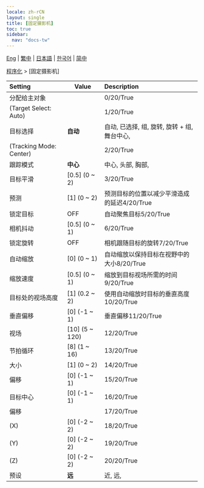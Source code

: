 ```yaml
---
locale: zh-rCN
layout: single
title: [固定摄影机]
toc: true
sidebar:
  nav: "docs-tw"
---
```

[Eng](/dancexr/menu/2025.4/motion/fixed_camera) | [繁中](/tw/dancexr/menu/2025.4/motion/fixed_camera) | [日本語](/jp/dancexr/menu/2025.4/motion/fixed_camera) | [한국어](/kr/dancexr/menu/2025.4/motion/fixed_camera) | [简中](/zh/dancexr/menu/2025.4/motion/fixed_camera)

[程序化](../menu#程序化) > [固定摄影机]



| Setting | Value | Description |
| :--- | --- | :--- |
| 分配给主对象 || 0/20/True
| (Target Select: Auto) || 1/20/True
| 目标选择 | **自动** | 自动, 已选择, 组, 旋转, 旋转 + 组, 舞台中心,  |
| (Tracking Mode: Center) || 2/20/True
| 跟踪模式 | **中心** | 中心, 头部, 胸部,  |
| 目标平滑 | [0.5] (0 ~ 2) | 3/20/True
| 预测 | [1] (0 ~ 2) | 预测目标的位置以减少平滑造成的延迟4/20/True
| 锁定目标 | OFF | 自动聚焦目标5/20/True
| 相机抖动 | [0.5] (0 ~ 1) | 6/20/True
| 锁定旋转 | OFF | 相机跟随目标的旋转7/20/True
| 自动缩放 | [0] (0 ~ 1) | 自动缩放以保持目标在视野中的大小8/20/True
| 缩放速度 | [0.5] (0 ~ 1) | 缩放到目标视场所需的时间9/20/True
| 目标处的视场高度 | [1] (0.2 ~ 2) | 使用自动缩放时目标的垂直高度10/20/True
| 垂直偏移 | [0] (-1 ~ 1) | 垂直偏移11/20/True
| 视场 | [10] (5 ~ 120) | 12/20/True
| 节拍循环 | [8] (1 ~ 16) | 13/20/True
| 大小 | [1] (0 ~ 2) | 14/20/True
| 偏移 | [0] (-1 ~ 1) | 15/20/True
| 目标中心 | [0] (-1 ~ 1) | 16/20/True
| 偏移 || 17/20/True
| (X) | [0] (-2 ~ 2) | 18/20/True
| (Y) | [0] (-2 ~ 2) | 19/20/True
| (Z) | [0] (-2 ~ 2) | 20/20/True
| 预设 | **远** | 近, 远,  |

